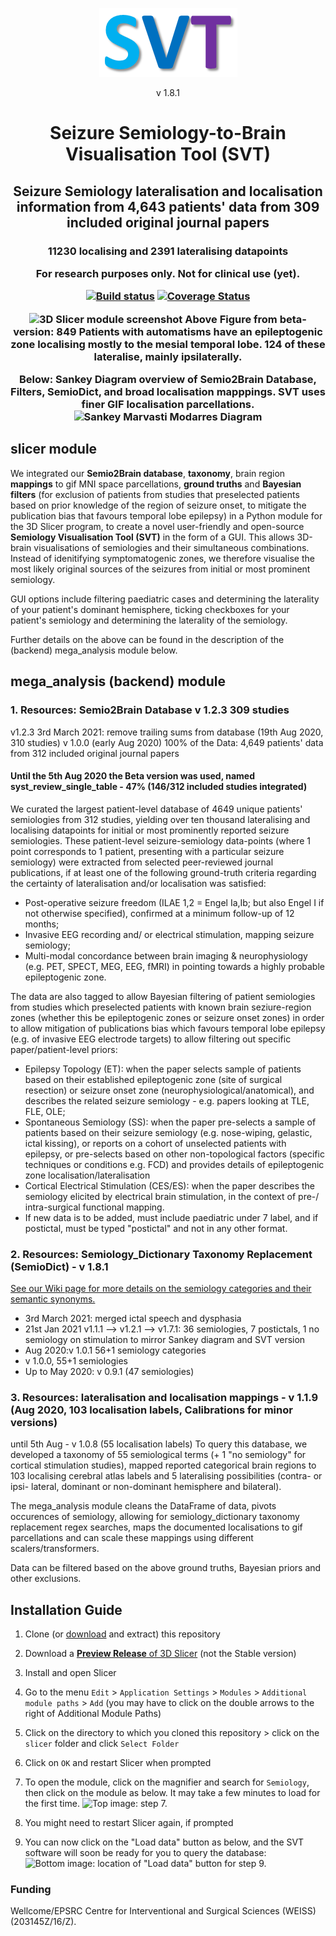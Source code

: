 <p align="center">
  <img src="images/SVT%20branding%20purple%20medium%202.png">
</p>
<p align="center"> v 1.8.1 </p> 

<h1 align="center"> Seizure Semiology-to-Brain Visualisation Tool (SVT) </h1>


  
<h2 align="center"> Seizure Semiology lateralisation and localisation information from 4,643 patients' data from 309 included original journal papers
<h3 align="center"> 11230 localising and 2391 lateralising datapoints

<p align="center"> For research purposes only. Not for clinical use (yet). </p> 


[![Build status](https://img.shields.io/travis/thenineteen/Semiology-Visualisation-Tool/master.svg?label=Travis%20CI%20build&logo=travis)](https://travis-ci.org/thenineteen/Semiology-Visualisation-Tool)  [![Coverage Status](https://coveralls.io/repos/github/thenineteen/Semiology-Visualisation-Tool/badge.svg?branch=master)](https://coveralls.io/github/thenineteen/Semiology-Visualisation-Tool?branch=master)

![3D Slicer module screenshot](images/all_automatisms.png)
Above Figure from beta-version:
849 Patients with automatisms have an epileptogenic zone localising mostly to the mesial temporal lobe.
124 of these lateralise, mainly ipsilaterally.


Below: Sankey Diagram overview of Semio2Brain Database, Filters, SemioDict, and broad localisation mapppings. SVT uses finer GIF localisation parcellations. 
![Sankey Marvasti Modarres Diagram](images/Sankey/Beautified%206%20layer%20colour%20coded%20lumped%20semiology%20and%20TL%20subregions.png)




## slicer module
We integrated our **Semio2Brain database**, **taxonomy**, brain region **mappings** to gif MNI space parcellations, **ground truths** and **Bayesian filters** (for exclusion of patients from studies that preselected patients based on prior knowledge of the region of seizure onset, to mitigate the publication bias that favours temporal lobe epilepsy) in a Python module for the 3D Slicer program, to create a novel user-friendly and open-source **Semiology Visualisation Tool (SVT)** in the form of a GUI. This allows 3D-brain visualisations of semiologies and their simultaneous combinations. Instead of idenitifying symptomatogenic zones, we therefore visualise the most likely original sources of the seizures from initial or most prominent semiology.

GUI options include filtering paediatric cases and determining the laterality of your patient's dominant hemisphere, ticking checkboxes for your patient's semiology and determining the laterality of the semiology.

Further details on the above can be found in the description of the (backend) mega_analysis module below.


## mega_analysis (backend) module

### 1. Resources: Semio2Brain Database  v 1.2.3 309 studies
v1.2.3 3rd March 2021: remove trailing sums from database
(19th Aug 2020, 310 studies)
v 1.0.0 (early Aug 2020)
100% of the Data: 4,649 patients' data from 312 included original journal papers
#### Until the 5th Aug 2020 the Beta version was used, named syst_review_single_table - 47% (146/312 included studies integrated)
We curated the largest patient-level database of 4649 unique patients' semiologies from 312 studies, yielding over ten thousand lateralising and localising datapoints for initial or most prominently reported seizure semiologies. These patient-level seizure-semiology data-points (where 1 point corresponds to 1 patient, presenting with a particular seizure semiology) were extracted from selected peer-reviewed journal publications, if at least one of the following ground-truth criteria regarding the certainty of lateralisation and/or localisation was satisfied:

* Post-operative seizure freedom (ILAE 1,2 = Engel Ia,Ib; but also Engel I if not otherwise specified), confirmed at a minimum follow-up of 12 months;
* Invasive EEG recording and/ or electrical stimulation, mapping seizure semiology;
* Multi-modal concordance between brain imaging & neurophysiology (e.g. PET, SPECT, MEG, EEG, fMRI) in pointing towards a highly probable epileptogenic zone.

The data are also tagged to allow Bayesian filtering of patient semiologies from studies which preselected patients with known brain seziure-region zones (whether this be epileptogenic zones or seizure onset zones) in order to allow mitigation of publications bias which favours temporal lobe epilepsy (e.g. of invasive EEG electrode targets) to allow filtering out specific paper/patient-level priors:

* Epilepsy Topology (ET): when the paper selects sample of patients based on their established epileptogenic zone (site of surgical resection) or seizure onset zone (neurophysiological/anatomical), and describes the related seizure semiology - e.g. papers looking at TLE, FLE, OLE;
* Spontaneous Semiology (SS): when the paper pre-selects a sample of patients based on their seizure semiology
  (e.g. nose-wiping, gelastic, ictal kissing), or
  reports on a cohort of unselected patients with epilepsy, or
  pre-selects based on other non-topological factors (specific techniques or conditions e.g. FCD) and provides details of epileptogenic zone localisation/lateralisation
* Cortical Electrical Stimulation (CES/ES): when the paper describes the semiology elicited by electrical brain stimulation, in the context of pre-/ intra-surgical functional mapping.
* If new data is to be added, must include paediatric under 7 label, and if postictal, must be typed "postictal" and not in any other format.

### 2. Resources: Semiology_Dictionary Taxonomy Replacement (SemioDict) - v 1.8.1
[See our Wiki page for more details on the semiology categories and their semantic synonyms.](https://github.com/thenineteen/Semiology-Visualisation-Tool/wiki)

* 3rd March 2021: merged ictal speech and dysphasia
* 21st Jan 2021 v1.1.1 --> v1.2.1 --> v1.7.1: 36 semiologies, 7 postictals, 1 no semiology on stimulation to mirror Sankey diagram and SVT version
* Aug 2020:v 1.0.1 56+1 semiology categories
* v 1.0.0, 55+1 semiologies
* Up to May 2020: v 0.9.1 (47 semiologies)

### 3. Resources: lateralisation and localisation mappings - v 1.1.9 (Aug 2020, 103 localisation labels, Calibrations for minor versions)
until 5th Aug - v 1.0.8 (55 localisation labels)
To query this database, we developed a taxonomy of 55 semiological terms (+ 1 "no semiology" for cortical stimulation studies), mapped reported categorical brain regions to 103 localising cerebral atlas labels and 5 lateralising
possibilities (contra- or ipsi- lateral, dominant or non-dominant hemisphere and bilateral).

The mega_analysis module cleans the DataFrame of data, pivots occurences of semiology, allowing for semiology_dictionary taxonomy replacement regex searches, maps the documented localisations to gif parcellations and can scale these mappings using different scalers/transformers.

Data can be filtered based on the above ground truths, Bayesian priors and other exclusions.


## Installation Guide
1. Clone (or [download](https://github.com/thenineteen/Semiology-Visualisation-Tool/archive/master.zip) and extract) this repository
2. Download a [**Preview Release** of 3D Slicer](https://download.slicer.org/) (not the Stable version)
3. Install and open Slicer
4. Go to the menu `Edit` > `Application Settings` > `Modules` > `Additional module paths` > `Add` (you may have to click on the double arrows to the right of Additional Module Paths)
5. Click on the directory to which you cloned this repository > click on the `slicer` folder and click `Select Folder`
6. Click on `OK` and restart Slicer when prompted
7. To open the module, click on the magnifier and search for `Semiology`, then click on the module as below.
It may take a few minutes to load for the first time.
![Top image: step 7.](https://github.com/thenineteen/Semiology-Visualisation-Tool/blob/master/images/instructions.jpg)

8. You might need to restart Slicer again, if prompted
9. You can now click on the "Load data" button as below, and the SVT software will soon be ready for you to query the database:
![Bottom image: location of "Load data" button for step 9.](https://github.com/thenineteen/Semiology-Visualisation-Tool/blob/master/images/instructions2.jpg)

### Funding
Wellcome/EPSRC Centre for Interventional and Surgical Sciences (WEISS) (203145Z/16/Z).
